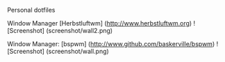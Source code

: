 Personal dotfiles

Window Manager [Herbstluftwm] (http://www.herbstluftwm.org)
![Screenshot] (screenshot/wall2.png)

Window Manager: [bspwm] (http://www.github.com/baskerville/bspwm)
![Screenshot] (screenshot/wall.png)
